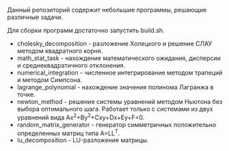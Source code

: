Данный репозиторий содержит небольшие программы, решающие различные задачи.

Для сборки программ достаточно запустить build.sh.

- cholesky\_decomposition - разложение Холецкого и решение СЛАУ методом квадратного корня.
- math\_stat\_task - нахождение математического ожидания, дисперсии и среднеквадратичного отклонения.
- numerical\_integration - численное интегрирование методом трапеций и методом Симпсона.
- lagrange\_polynomial - нахождение значения полинома Лагранжа в точке.
- newton\_method - решение системы уравнений методом Ньютона без выбора оптимального шага. Работает только с системами из двух уравнений вида Ax<sup>2</sup>+By<sup>2</sup>+Cxy+Dx+Ey+F=0.
- random\_matrix\_generator - генератор симметричных положительно определенных матриц типа A=LL<sup>T</sup>.
- lu\_decomposition - LU-разложение матрицы.
